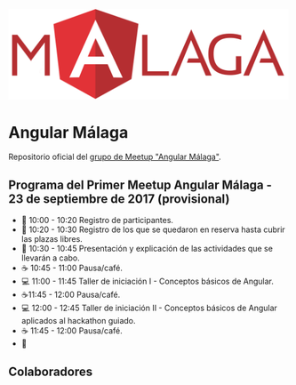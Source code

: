 <img src="logo_angular2.png">

# Angular Málaga

Repositorio oficial del [grupo de Meetup "Angular Málaga"](https://www.meetup.com/es-ES/preview/Angular-Malaga).

## Programa del Primer Meetup Angular Málaga - 23 de septiembre de 2017 (provisional)

* :pencil: 10:00 - 10:20 Registro de participantes.
* :pencil: 10:20 - 10:30 Registro de los que se quedaron en reserva hasta cubrir las plazas libres.
* :speech_balloon: 10:30 - 10:45 Presentación y explicación de las actividades que se llevarán a cabo.
* :coffee: 10:45 - 11:00 Pausa/café.
* :computer: 11:00 - 11:45 Taller de iniciación I - Conceptos básicos de Angular.
* :coffee:11:45 - 12:00 Pausa/café.
* :computer: 12:00 - 12:45 Taller de iniciación II - Conceptos básicos de Angular aplicados al hackathon guiado.
* :coffee: 11:45 - 12:00 Pausa/café.
* :two_men_holding_hands: 

## Colaboradores


